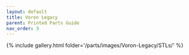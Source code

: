```yaml
---
layout: default
title: Voron Legacy
parent: Printed Parts Guide
nav_order: 3
---
```


{% include gallery.html folder='/parts/images/Voron-Legacy/STLs/' %}

